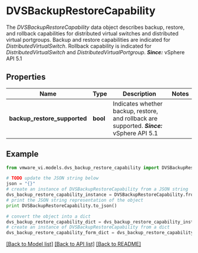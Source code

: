 # DVSBackupRestoreCapability

The *DVSBackupRestoreCapability* data object describes backup, restore, and rollback capabilities for distributed virtual switches and distributed virtual portgroups.  Backup and restore capabilities are indicated for *DistributedVirtualSwitch*. Rollback capability is indicated for *DistributedVirtualSwitch* and *DistributedVirtualPortgroup*.  ***Since:*** vSphere API 5.1 

## Properties
Name | Type | Description | Notes
------------ | ------------- | ------------- | -------------
**backup_restore_supported** | **bool** | Indicates whether backup, restore, and rollback are supported.  ***Since:*** vSphere API 5.1  | 

## Example

```python
from vmware_vi.models.dvs_backup_restore_capability import DVSBackupRestoreCapability

# TODO update the JSON string below
json = "{}"
# create an instance of DVSBackupRestoreCapability from a JSON string
dvs_backup_restore_capability_instance = DVSBackupRestoreCapability.from_json(json)
# print the JSON string representation of the object
print DVSBackupRestoreCapability.to_json()

# convert the object into a dict
dvs_backup_restore_capability_dict = dvs_backup_restore_capability_instance.to_dict()
# create an instance of DVSBackupRestoreCapability from a dict
dvs_backup_restore_capability_form_dict = dvs_backup_restore_capability.from_dict(dvs_backup_restore_capability_dict)
```
[[Back to Model list]](../README.md#documentation-for-models) [[Back to API list]](../README.md#documentation-for-api-endpoints) [[Back to README]](../README.md)


